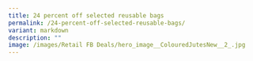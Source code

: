 ```yaml
---
title: 24 percent off selected reusable bags
permalink: /24-percent-off-selected-reusable-bags/
variant: markdown
description: ""
image: /images/Retail FB Deals/hero_image__ColouredJutesNew__2_.jpg
---
```

